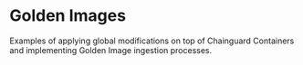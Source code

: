 # Golden Images

Examples of applying global modifications on top of Chainguard Containers and
implementing Golden Image ingestion processes.
